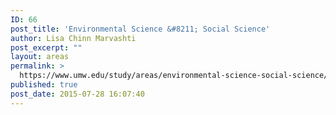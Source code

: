 ```yaml
---
ID: 66
post_title: 'Environmental Science &#8211; Social Science'
author: Lisa Chinn Marvashti
post_excerpt: ""
layout: areas
permalink: >
  https://www.umw.edu/study/areas/environmental-science-social-science/
published: true
post_date: 2015-07-28 16:07:40
---
```


<!-- Types Custom Fields: -->

<!-- End Types Custom Fields -->